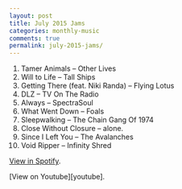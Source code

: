 ```yaml
---
layout: post
title: July 2015 Jams
categories: monthly-music
comments: true
permalink: july-2015-jams/
---
```


1. Tamer Animals – Other Lives
2. Will to Life – Tall Ships
3. Getting There (feat. Niki Randa) – Flying Lotus
4. DLZ – TV On The Radio
5. Always – SpectraSoul
6. What Went Down – Foals
7. Sleepwalking – The Chain Gang Of 1974
8. Close Without Closure – alone.
9. Since I Left You – The Avalanches
10. Void Ripper – Infinity Shred

[View in Spotify][spotify].  
<!-- [View in Apple Music][apple music].  
 -->[View on Youtube][youtube].

[spotify]: https://open.spotify.com/user/fred.hohman/playlist/4DRBoLtlmcg6uLYhTnjUhE "View in Spotify."
[apple music]: https://itunes.apple.com/us/playlist/july-2015-jams/idpl.5b28be3b425f4a3ea8f5e4671e7158ae "View in iTunes."
[youtube]: https://www.youtube.com/playlist?list=PL7t4sFPlrvYUgEPa3RPcu8bTWU7L2AsRN "View on Youtube."